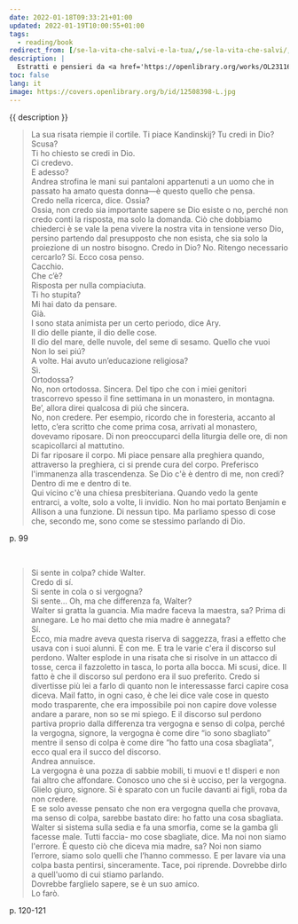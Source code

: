 ```yaml
---
date: 2022-01-18T09:33:21+01:00
updated: 2022-01-19T10:00:55+01:00
tags:
  - reading/book
redirect_from: [/se-la-vita-che-salvi-e-la-tua/,/se-la-vita-che-salvi/,/geda-vita/,/vita-che-salvi/]
description: |
  Estratti e pensieri da <a href='https://openlibrary.org/works/OL23116226W/Se_la_vita_che_salvi_%C3%A8_la_tua' target='_blank' title='“Se la vita che salvi è la tua„ su Open Library'>Se la vita che salvi è la tu</a> di <a href='https://it.wikipedia.org/wiki/Fabio_Geda' target='_blank' title='Fabio Geda su Wikipedia'>Fabio Geda</a>
toc: false
lang: it
image: https://covers.openlibrary.org/b/id/12508398-L.jpg
---
```

{{ description }}

> La sua risata riempie il cortile. Ti piace Kandinskij? Tu credi in Dio?  
> Scusa?  
> Ti ho chiesto se credi in Dio.  
> Ci credevo.  
> E adesso?  
> Andrea strofina le mani sui pantaloni appartenuti a un uomo che in passato ha amato questa donna—è questo quello che pensa.  
> Credo nella ricerca, dice.
> Ossia?  
> Ossia, non credo sia importante sapere se Dio esiste o no, perché non credo conti la risposta, ma solo la domanda. Ciò che dobbiamo chiederci è se vale la pena vivere la nostra vita in tensione verso Dio, persino partendo dal presupposto che non esista, che sia solo la proiezione di un nostro bisogno. Credo in Dio? No. Ritengo necessario cercarlo? Sí. Ecco cosa penso.  
> Cacchio.  
> Che c’è?  
> Risposta per nulla compiaciuta.  
> Ti ho stupita?  
> Mi hai dato da pensare.  
> Già.  
> I sono stata animista per un certo periodo, dice Ary.  
> Il dio delle piante, il dio delle cose.  
> Il dio del mare, delle nuvole, del seme di sesamo. Quello che vuoi  
> Non lo sei piú?  
> A volte. Hai avuto un’educazione religiosa?  
> Sì.  
> Ortodossa?  
> No, non ortodossa. Sincera. Del tipo che con i miei genitori trascorrevo spesso il fine settimana in un monastero, in montagna.  
> Be’, allora direi qualcosa di piú che sincera.  
> No, non credere. Per esempio, ricordo che in foresteria, accanto al letto, c’era scritto che come prima cosa, arrivati al monastero, dovevamo riposare. Di non preoccuparci della liturgia delle ore, di non scapicollarci al mattutino.  
> Di far riposare il corpo. Mi piace pensare alla preghiera quando, attraverso la preghiera, ci si prende cura del corpo. Preferisco l'immanenza alla trascendenza. Se Dio c'è è dentro di me, non credi? Dentro di me e dentro di te.  
> Qui vicino c'è una chiesa presbiteriana. Quando vedo la gente entrarci, a volte, solo a volte, li invidio. Non ho mai portato Benjamin e Allison a una funzione. Di nessun tipo. Ma parliamo spesso di cose che, secondo me, sono come se stessimo parlando di Dio.

p. 99

<br>

> Si sente in colpa? chide Walter.  
> Credo di sí.  
> Si sente in cola o si vergogna?  
> Si sente… Oh, ma che differenza fa, Walter?  
> Walter si gratta la guancia. Mia madre faceva la maestra, sa? Prima di annegare. Le ho mai detto che mia madre è annegata?  
> Sí.  
> Ecco, mia madre aveva questa riserva di saggezza, frasi a effetto che usava con i suoi alunni. E con me. E tra le varie c'era il discorso sul perdono. Walter esplode in una risata che si risolve in un attacco di tosse, cerca il fazzoletto in tasca, lo porta alla bocca. Mi scusi, dice. Il fatto è che il discorso sul perdono era il suo preferito. Credo si divertisse più lei a farlo di quanto non le interessasse farci capire cosa diceva. Mail fatto, in ogni caso, è che lei dice vale cose in questo modo trasparente, che era impossibile poi non capire dove volesse andare a parare, non so se mi spiego. E il discorso sul perdono partiva proprio dalla differenza tra vergogna e senso di colpa, perché la vergogna, signore, la vergogna è come dire <q>io sono sbagliato</q> mentre il senso di colpa è come dire <q>ho fatto una cosa sbagliata</q>, ecco qual era il succo del discorso.  
> Andrea annuisce.  
> La vergogna è una pozza di sabbie mobili, ti muovi e t! disperi e non fai altro che affondare. Conosco uno che si è ucciso, per la vergogna. Glielo giuro, signore. Si è sparato con un fucile davanti ai figli, roba da non credere.  
> E se solo avesse pensato che non era vergogna quella che provava, ma senso di colpa, sarebbe bastato dire: ho fatto una cosa sbagliata. Walter si sistema sulla sedia e fa una smorfia, come se la gamba gli facesse male. Tutti faccia- mo cose sbagliate, dice. Ma noi non siamo l'errore. È questo ciò che diceva mia madre, sa? Noi non siamo l’errore, siamo solo quelli che l’hanno commesso. E per lavare via una colpa basta pentirsi, sinceramente. Tace, poi riprende. Dovrebbe dirlo a quell'uomo di cui stiamo parlando.  
> Dovrebbe farglielo sapere, se è un suo amico.  
> Lo farò.

p. 120-121